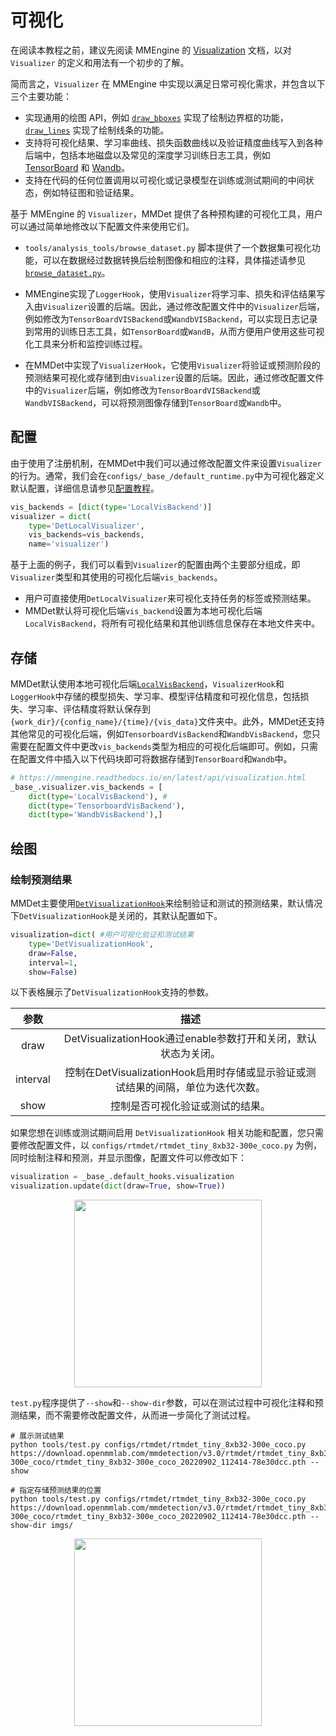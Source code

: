# 可视化

在阅读本教程之前，建议先阅读 MMEngine 的 [Visualization](https://github.com/open-mmlab/mmengine/blob/main/docs/en/advanced_tutorials/visualization.md) 文档，以对 `Visualizer` 的定义和用法有一个初步的了解。

简而言之，`Visualizer` 在 MMEngine 中实现以满足日常可视化需求，并包含以下三个主要功能：

- 实现通用的绘图 API，例如 [`draw_bboxes`](mmengine.visualization.Visualizer.draw_bboxes) 实现了绘制边界框的功能，[`draw_lines`](mmengine.visualization.Visualizer.draw_lines) 实现了绘制线条的功能。
- 支持将可视化结果、学习率曲线、损失函数曲线以及验证精度曲线写入到各种后端中，包括本地磁盘以及常见的深度学习训练日志工具，例如 [TensorBoard](https://www.tensorflow.org/tensorboard) 和 [Wandb](https://wandb.ai/site)。
- 支持在代码的任何位置调用以可视化或记录模型在训练或测试期间的中间状态，例如特征图和验证结果。

基于 MMEngine 的 `Visualizer`，MMDet 提供了各种预构建的可视化工具，用户可以通过简单地修改以下配置文件来使用它们。


- `tools/analysis_tools/browse_dataset.py` 脚本提供了一个数据集可视化功能，可以在数据经过数据转换后绘制图像和相应的注释，具体描述请参见[`browse_dataset.py`](useful_tools.md#Visualization)。

- MMEngine实现了`LoggerHook`，使用`Visualizer`将学习率、损失和评估结果写入由`Visualizer`设置的后端。因此，通过修改配置文件中的`Visualizer`后端，例如修改为`TensorBoardVISBackend`或`WandbVISBackend`，可以实现日志记录到常用的训练日志工具，如`TensorBoard`或`WandB`，从而方便用户使用这些可视化工具来分析和监控训练过程。

- 在MMDet中实现了`VisualizerHook`，它使用`Visualizer`将验证或预测阶段的预测结果可视化或存储到由`Visualizer`设置的后端。因此，通过修改配置文件中的`Visualizer`后端，例如修改为`TensorBoardVISBackend`或`WandbVISBackend`，可以将预测图像存储到`TensorBoard`或`Wandb`中。


## 配置

由于使用了注册机制，在MMDet中我们可以通过修改配置文件来设置`Visualizer`的行为。通常，我们会在`configs/_base_/default_runtime.py`中为可视化器定义默认配置，详细信息请参见[配置教程](config.md)。


```Python
vis_backends = [dict(type='LocalVisBackend')]
visualizer = dict(
    type='DetLocalVisualizer',
    vis_backends=vis_backends,
    name='visualizer')
```

基于上面的例子，我们可以看到`Visualizer`的配置由两个主要部分组成，即`Visualizer`类型和其使用的可视化后端`vis_backends`。

- 用户可直接使用`DetLocalVisualizer`来可视化支持任务的标签或预测结果。
- MMDet默认将可视化后端`vis_backend`设置为本地可视化后端`LocalVisBackend`，将所有可视化结果和其他训练信息保存在本地文件夹中。


## 存储

MMDet默认使用本地可视化后端[`LocalVisBackend`](mmengine.visualization.LocalVisBackend)，`VisualizerHook`和`LoggerHook`中存储的模型损失、学习率、模型评估精度和可视化信息，包括损失、学习率、评估精度将默认保存到`{work_dir}/{config_name}/{time}/{vis_data}`文件夹中。此外，MMDet还支持其他常见的可视化后端，例如`TensorboardVisBackend`和`WandbVisBackend`，您只需要在配置文件中更改`vis_backends`类型为相应的可视化后端即可。例如，只需在配置文件中插入以下代码块即可将数据存储到`TensorBoard`和`Wandb`中。


```Python
# https://mmengine.readthedocs.io/en/latest/api/visualization.html
_base_.visualizer.vis_backends = [
    dict(type='LocalVisBackend'), #
    dict(type='TensorboardVisBackend'),
    dict(type='WandbVisBackend'),]
```

## 绘图

### 绘制预测结果

MMDet主要使用[`DetVisualizationHook`](mmdet.engine.hooks.DetVisualizationHook)来绘制验证和测试的预测结果，默认情况下`DetVisualizationHook`是关闭的，其默认配置如下。


```Python
visualization=dict( #用户可视化验证和测试结果
    type='DetVisualizationHook',
    draw=False,
    interval=1,
    show=False)
```

以下表格展示了`DetVisualizationHook`支持的参数。

| 参数 |                                                  描述                                                  |
| :--------: | :-----------------------------------------------------------------------------------------------------------: |
|    draw    |      DetVisualizationHook通过enable参数打开和关闭，默认状态为关闭。      |
|  interval  | 控制在DetVisualizationHook启用时存储或显示验证或测试结果的间隔，单位为迭代次数。|
|    show    |                          控制是否可视化验证或测试的结果。                       |


如果您想在训练或测试期间启用 `DetVisualizationHook` 相关功能和配置，您只需要修改配置文件，以 `configs/rtmdet/rtmdet_tiny_8xb32-300e_coco.py` 为例，同时绘制注释和预测，并显示图像，配置文件可以修改如下：

```Python
visualization = _base_.default_hooks.visualization
visualization.update(dict(draw=True, show=True))
```

<div align=center>
<img src="https://user-images.githubusercontent.com/17425982/224883427-1294a7ba-14ab-4d93-9152-55a7b270b1f1.png" height="300"/>
</div>



`test.py`程序提供了`--show`和`--show-dir`参数，可以在测试过程中可视化注释和预测结果，而不需要修改配置文件，从而进一步简化了测试过程。

```Shell
# 展示测试结果
python tools/test.py configs/rtmdet/rtmdet_tiny_8xb32-300e_coco.py https://download.openmmlab.com/mmdetection/v3.0/rtmdet/rtmdet_tiny_8xb32-300e_coco/rtmdet_tiny_8xb32-300e_coco_20220902_112414-78e30dcc.pth --show

# 指定存储预测结果的位置
python tools/test.py configs/rtmdet/rtmdet_tiny_8xb32-300e_coco.py https://download.openmmlab.com/mmdetection/v3.0/rtmdet/rtmdet_tiny_8xb32-300e_coco/rtmdet_tiny_8xb32-300e_coco_20220902_112414-78e30dcc.pth --show-dir imgs/
```

<div align=center>
<img src="https://user-images.githubusercontent.com/17425982/224883427-1294a7ba-14ab-4d93-9152-55a7b270b1f1.png" height="300"/>
</div>
